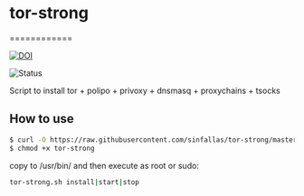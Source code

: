# tor-strong
============

[![DOI](https://zenodo.org/badge/4102/sinfallas/tor-strong.svg)](https://zenodo.org/badge/latestdoi/4102/sinfallas/tor-strong)

![Status](https://api.travis-ci.org/sinfallas/tor-strong.svg) 

Script to install tor + polipo + privoxy + dnsmasq + proxychains + tsocks

## How to use

```bash
$ curl -O https://raw.githubusercontent.com/sinfallas/tor-strong/master/tor-strong
$ chmod +x tor-strong
```
copy to /usr/bin/ and then execute as root or sudo:

```bash
tor-strong.sh install|start|stop
```
